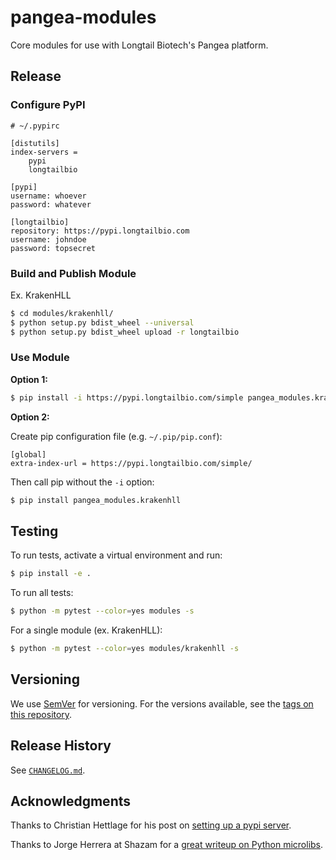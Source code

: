 # pangea-modules

Core modules for use with Longtail Biotech\'s Pangea platform.

## Release

### Configure PyPI

```
# ~/.pypirc

[distutils]
index-servers =
    pypi
    longtailbio

[pypi]
username: whoever
password: whatever

[longtailbio]
repository: https://pypi.longtailbio.com
username: johndoe
password: topsecret
```

### Build and Publish Module

Ex. KrakenHLL

```sh
$ cd modules/krakenhll/
$ python setup.py bdist_wheel --universal
$ python setup.py bdist_wheel upload -r longtailbio
```

### Use Module

**Option 1:**

```sh
$ pip install -i https://pypi.longtailbio.com/simple pangea_modules.krakenhll
```

**Option 2:**

Create pip configuration file (e.g. `~/.pip/pip.conf`):

```
[global]
extra-index-url = https://pypi.longtailbio.com/simple/
```

Then call pip without the `-i` option:

```sh
$ pip install pangea_modules.krakenhll
```

## Testing

To run tests, activate a virtual environment and run:

```sh
$ pip install -e .
```

To run all tests:

```sh
$ python -m pytest --color=yes modules -s
```

For a single module (ex. KrakenHLL):

```sh
$ python -m pytest --color=yes modules/krakenhll -s
```

## Versioning

We use [SemVer](http://semver.org/) for versioning. For the versions available, see the [tags on this repository][project-tags].

## Release History

See [`CHANGELOG.md`](CHANGELOG.md).

## Acknowledgments

Thanks to Christian Hettlage for his post on [setting up a pypi server](https://medium.com/@christianhettlage/setting-up-a-pypi-server-679f1b55b96).

Thanks to Jorge Herrera at Shazam for a [great writeup on Python microlibs](https://blog.shazam.com/python-microlibs-5be9461ad979).

[project-tags]: https://github.com/LongtailBio/pangea-modules/tags
[contributors]: https://github.com/LongtailBio/pangea-modules/contributors
